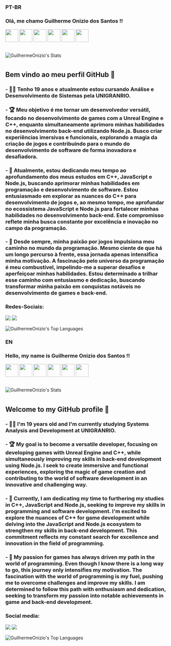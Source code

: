 ### PT-BR

### Olá, me chamo Guilherme Onizio dos Santos !!
<img height="40em" src="https://cdn.jsdelivr.net/gh/devicons/devicon@latest/icons/cplusplus/cplusplus-original.svg" />      <img height="40em" src="https://cdn.jsdelivr.net/gh/devicons/devicon@latest/icons/nodejs/nodejs-original-wordmark.svg" />      <img height="40em" src="https://cdn.jsdelivr.net/gh/devicons/devicon@latest/icons/python/python-original.svg" />
<img height="40em" src="https://cdn.jsdelivr.net/gh/devicons/devicon@latest/icons/html5/html5-original.svg" />      <img height="40em" src="https://cdn.jsdelivr.net/gh/devicons/devicon@latest/icons/css3/css3-original.svg" />      <img height="40em" src="https://cdn.jsdelivr.net/gh/devicons/devicon@latest/icons/javascript/javascript-original.svg" />
 ##

 ##

 
 ![GuilhermeOnizio's Stats](https://github-readme-stats.vercel.app/api?username=GuilhermeOnizio&theme=vue-dark&show_icons=true&hide_border=true&count_private=true)
 #
 
## Bem vindo ao meu perfil GitHub 👋

### - :man_technologist: Tenho 19 anos e atualmente estou cursando Análise e Desenvolvimento de Sistemas pela UNIGRANRIO.

### - :trophy: Meu objetivo é me tornar um desenvolvedor versátil, focando no desenvolvimento de games com a Unreal Engine e C++, enquanto simultaneamente aprimoro minhas habilidades no desenvolvimento back-end utilizando Node.js. Busco criar experiências imersivas e funcionais, explorando a magia da criação de jogos e contribuindo para o mundo do desenvolvimento de software de forma inovadora e desafiadora.

### - :dart: Atualmente, estou dedicando meu tempo ao aprofundamento dos meus estudos em C++, JavaScript e Node.js, buscando aprimorar minhas habilidades em programação e desenvolvimento de software. Estou entusiasmado em explorar as nuances do C++ para desenvolvimento de jogos e, ao mesmo tempo, me aprofundar no ecossistema JavaScript e Node.js para fortalecer minhas habilidades no desenvolvimento back-end. Este compromisso reflete minha busca constante por excelência e inovação no campo da programação.

### - :rocket: Desde sempre, minha paixão por jogos impulsiona meu caminho no mundo da programação. Mesmo ciente de que há um longo percurso à frente, essa jornada apenas intensifica minha motivação. A fascinação pelo universo da programação é meu combustível, impelindo-me a superar desafios e aperfeiçoar minhas habilidades. Estou determinado a trilhar esse caminho com entusiasmo e dedicação, buscando transformar minha paixão em conquistas notáveis no desenvolvimento de games e back-end.

### Redes-Sociais:
  
<a href="https://www.instagram.com/m.guiof01/" target="_blank"><img loading="lazy" src="https://img.shields.io/badge/-Instagram-%23E4405F?style=for-the-badge&logo=instagram&logoColor=white" target="_blank"></a>
<a href="https://www.linkedin.com/in/guilherme-onizio-b71814268/" target="_blank"><img loading="lazy" src="https://img.shields.io/badge/-LinkedIn-%230077B5?style=for-the-badge&logo=linkedin&logoColor=white" target="_blank"></a> </a>  

![GuilhermeOnizio's Top Languages](https://github-readme-stats.vercel.app/api/top-langs/?username=GuilhermeOnizio&theme=nord&show_icons=true&hide_border=true&layout=compact)

### EN

### Hello, my name is Guilherme Onizio dos Santos !!
<img height="40em" src="https://cdn.jsdelivr.net/gh/devicons/devicon@latest/icons/cplusplus/cplusplus-original.svg" />      <img height="40em" src="https://cdn.jsdelivr.net/gh/devicons/devicon@latest/icons/nodejs/nodejs-original-wordmark.svg" />      <img height="40em" src="https://cdn.jsdelivr.net/gh/devicons/devicon@latest/icons/python/python-original.svg" />
<img height="40em" src="https://cdn.jsdelivr.net/gh/devicons/devicon@latest/icons/html5/html5-original.svg" />      <img height="40em" src="https://cdn.jsdelivr.net/gh/devicons/devicon@latest/icons/css3/css3-original.svg" />      <img height="40em" src="https://cdn.jsdelivr.net/gh/devicons/devicon@latest/icons/javascript/javascript-original.svg" />
 ##

 ##

 
 ![GuilhermeOnizio's Stats](https://github-readme-stats.vercel.app/api?username=GuilhermeOnizio&theme=vue-dark&show_icons=true&hide_border=true&count_private=true)
 #

## Welcome to my GitHub profile 👋

### - :man_technologist: I'm 19 years old and I'm currently studying Systems Analysis and Development at UNIGRANRIO.

### - :trophy: My goal is to become a versatile developer, focusing on developing games with Unreal Engine and C++, while simultaneously improving my skills in back-end development using Node.js. I seek to create immersive and functional experiences, exploring the magic of game creation and contributing to the world of software development in an innovative and challenging way.

### - :dart: Currently, I am dedicating my time to furthering my studies in C++, JavaScript and Node.js, seeking to improve my skills in programming and software development. I'm excited to explore the nuances of C++ for game development while delving into the JavaScript and Node.js ecosystem to strengthen my skills in back-end development. This commitment reflects my constant search for excellence and innovation in the field of programming.

### - :rocket: My passion for games has always driven my path in the world of programming. Even though I know there is a long way to go, this journey only intensifies my motivation. The fascination with the world of programming is my fuel, pushing me to overcome challenges and improve my skills. I am determined to follow this path with enthusiasm and dedication, seeking to transform my passion into notable achievements in game and back-end development.

### Social media:

<a href="https://www.instagram.com/m.guiof01/" target="_blank"><img loading="lazy" src="https://img.shields.io/badge/-Instagram-%23E4405F?style=for-the-badge&logo=instagram&logoColor=white" target="_blank"></a>
<a href="https://www.linkedin.com/in/guilherme-onizio-b71814268/" target="_blank"><img loading="lazy" src="https://img.shields.io/badge/-LinkedIn-%230077B5?style=for-the-badge&logo=linkedin&logoColor=white" target="_blank"></a> </a>  

![GuilhermeOnizio's Top Languages](https://github-readme-stats.vercel.app/api/top-langs/?username=GuilhermeOnizio&theme=nord&show_icons=true&hide_border=true&layout=compact)
